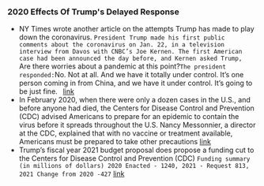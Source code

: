 ### 2020 Effects Of Trump's Delayed Response
- NY Times wrote another article on the attempts Trump has made to play down the coronavirus. `President Trump made his first public comments about the coronavirus on Jan. 22, in a television interview from Davos with CNBC’s Joe Kernen. The first American case had been announced the day before, and Kernen asked Trump, `Are there worries about a pandemic at this point?` The president responded: `No. Not at all. And we have it totally under control. It’s one person coming in from China, and we have it under control. It’s going to be just fine.` ` [link](https://www.nytimes.com/2020/03/15/opinion/trump-coronavirus.html)
- In February 2020, when there were only a dozen cases in the U.S., and before anyone had died, the Centers for Disease Control and Prevention (CDC) advised Americans to prepare for an epidemic to contain the virus before it spreads throughout the U.S. Nancy Messonnier, a director at the CDC, explained that with no vaccine or treatment available, Americans must be prepared to take other precautions [link](https://www.livescience.com/coronavirus-epidemic-how-to-prepare.html)
- Trump’s fiscal year 2021 budget proposal does propose a funding cut to the Centers for Disease Control and Prevention (CDC) `Funding summary (in millions of dollars) 2020 Enacted - 1240, 2021 - Request 813, 2021 Change from 2020 -427` [link](https://www.whitehouse.gov/wp-content/uploads/2020/02/msar_fy21.pdf)